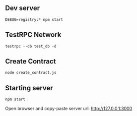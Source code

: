 ## Dev server

    DEBUG=registry:* npm start

## TestRPC Network

    testrpc --db test_db -d


## Create Contract

    node create_contract.js

## Starting server

    npm start

Open browser and copy-paste server url: http://127.0.0.1:3000
    